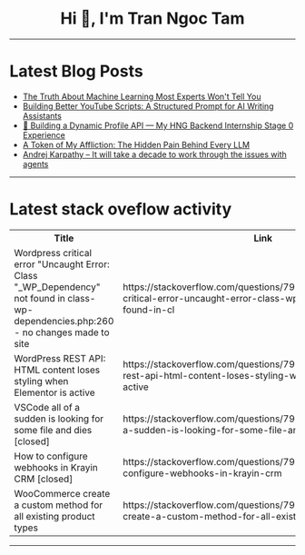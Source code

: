<h1 align="center">Hi 👋, I'm Tran Ngoc Tam</h1>

---

# Latest Blog Posts 
<!-- BLOG-POST-LIST:START -->
- [The Truth About Machine Learning Most Experts Won&#39;t Tell You](https://dev.to/vikramlingam/the-truth-about-machine-learning-most-experts-wont-tell-you-n2j)
- [Building Better YouTube Scripts: A Structured Prompt for AI Writing Assistants](https://dev.to/huizhudev/building-better-youtube-scripts-a-structured-prompt-for-ai-writing-assistants-3eb6)
- [🚀 Building a Dynamic Profile API — My HNG Backend Internship Stage 0 Experience](https://dev.to/queen_codes/building-a-dynamic-profile-api-my-hng-backend-internship-stage-0-experience-2e9c)
- [A Token of My Affliction: The Hidden Pain Behind Every LLM](https://dev.to/learnwithadvi/a-token-of-my-affliction-the-hidden-pain-behind-every-llm-3ecl)
- [Andrej Karpathy – It will take a decade to work through the issues with agents](https://dev.to/technoblogger14o3/andrej-karpathy-it-will-take-a-decade-to-work-through-the-issues-with-agents-315a)
<!-- BLOG-POST-LIST:END -->

---

# Latest stack oveflow activity
<table>
  <tr><th>Title</th><th>Link</th></tr>
  <!-- STACKOVERFLOW:START --><tr><td>Wordpress critical error &quot;Uncaught Error: Class &quot;_WP_Dependency&quot; not found in class-wp-dependencies.php:260 - no changes made to site</td><td>https://stackoverflow.com/questions/79793700/wordpress-critical-error-uncaught-error-class-wp-dependency-not-found-in-cl</td></tr><tr><td>WordPress REST API: HTML content loses styling when Elementor is active</td><td>https://stackoverflow.com/questions/79793652/wordpress-rest-api-html-content-loses-styling-when-elementor-is-active</td></tr><tr><td>VSCode all of a sudden is looking for some file and dies [closed]</td><td>https://stackoverflow.com/questions/79793444/vscode-all-of-a-sudden-is-looking-for-some-file-and-dies</td></tr><tr><td>How to configure webhooks in Krayin CRM [closed]</td><td>https://stackoverflow.com/questions/79793308/how-to-configure-webhooks-in-krayin-crm</td></tr><tr><td>WooCommerce create a custom method for all existing product types</td><td>https://stackoverflow.com/questions/79793305/woocommerce-create-a-custom-method-for-all-existing-product-types</td></tr><!-- STACKOVERFLOW:END -->
</table>

---


